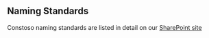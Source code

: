 ## Naming Standards
Constoso naming standards are listed in detail on our [SharePoint site](https://www.microsoft.com)

